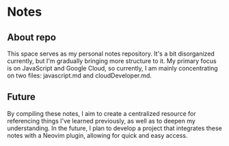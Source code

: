 # Notes

## About repo

This space serves as my personal notes repository. It's a bit disorganized currently, but I'm gradually bringing more structure to it. My primary focus is on JavaScript and Google Cloud, so currently, I am mainly concentrating on two files: javascript.md and cloudDeveloper.md.

## Future

By compiling these notes, I aim to create a centralized resource for referencing things I've learned previously, as well as to deepen my understanding. In the future, I plan to develop a project that integrates these notes with a Neovim plugin, allowing for quick and easy access.
